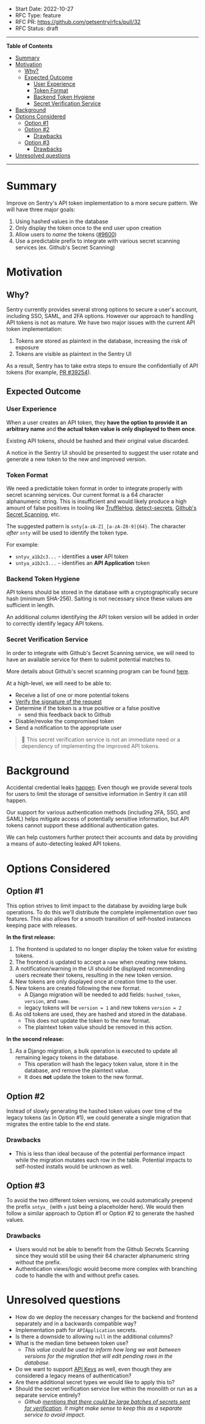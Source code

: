 - Start Date: 2022-10-27
- RFC Type: feature
- RFC PR: https://github.com/getsentry/rfcs/pull/32
- RFC Status: draft

---

**Table of Contents**

- [Summary](#summary)
- [Motivation](#motivation)
  - [Why?](#why-)
  - [Expected Outcome](#expected-outcome)
    - [User Experience](#user-experience)
    - [Token Format](#token-format)
    - [Backend Token Hygiene](#backend-token-hygiene)
    - [Secret Verification Service](#secret-verification-service)
- [Background](#background)
- [Options Considered](#options-considered)
  - [Option #1](#option--1)
  - [Option #2](#option--2)
    - [Drawbacks](#drawbacks)
  - [Option #3](#option--3)
    - [Drawbacks](#drawbacks-1)
- [Unresolved questions](#unresolved-questions)

---

# Summary

Improve on Sentry's API token implementation to a more secure pattern. We will have three major goals:

1. Using hashed values in the database
2. Only display the token once to the end user upon creation
3. Allow users to _name_ the tokens ([#9600](https://github.com/getsentry/sentry/issues/9600))
4. Use a predictable prefix to integrate with various secret scanning services (ex. Github's Secret Scanning)

# Motivation

## Why?

Sentry currently provides several strong options to secure a user's account, including SSO, SAML, and 2FA options. However our approach to handling API tokens is not as mature. We have two major issues with the current API token implementation:

1. Tokens are stored as plaintext in the database, increasing the risk of exposure
2. Tokens are visible as plaintext in the Sentry UI

As a result, Sentry has to take extra steps to ensure the confidentially of API tokens (for example, [PR #39254](https://github.com/getsentry/sentry/pull/39254)).

## Expected Outcome

### User Experience

When a user creates an API token, they **have the option to provide it an arbitrary name** and **the actual token value is only displayed to them once**.

Existing API tokens, should be hashed and their original value discarded.

A notice in the Sentry UI should be presented to suggest the user rotate and generate a new token to the new and improved version.

### Token Format

We need a predictable token format in order to integrate properly with secret scanning services. Our current format is a 64 character alphanumeric string. This is insufficient and would likely produce a high amount of false positives in tooling like [TruffleHog](https://github.com/trufflesecurity/trufflehog), [detect-secrets](https://github.com/Yelp/detect-secrets), [Github's Secret Scanning](https://docs.github.com/en/code-security/secret-scanning/about-secret-scanning), etc.

The suggested pattern is `snty[a-zA-Z]_[a-zA-Z0-9]{64}`. The character _after_ `snty` will be used to identify the token type.

For example:

- `sntyu_a1b2c3...` - identifies a **user** API token
- `sntya_a1b2c3...` - identifies an **API Application** token

### Backend Token Hygiene

API tokens should be stored in the database with a cryptographically secure hash (minimum SHA-256). Salting is not necessary since these values are sufficient in length.

An additional column identifying the API token version will be added in order to correctly identify legacy API tokens.

### Secret Verification Service

In order to integrate with Github's Secret Scanning service, we will need to have an available service for them to submit potential matches to.

More details about Github's secret scanning program can be found [here](https://docs.github.com/en/developers/overview/secret-scanning-partner-program).

At a high-level, we will need to be able to:

- Receive a list of one or more potential tokens
- [Verify the signature of the request](https://docs.github.com/en/developers/overview/secret-scanning-partner-program#implement-signature-verification-in-your-secret-alert-service)
- Determine if the token is a true positive or a false positive
  - send this feedback back to Github
- Disable/revoke the compromised token
- Send a notification to the appropriate user

> :memo: This secret verification service is not an immediate need or a dependency of implementing the improved API tokens.

# Background

Accidental credential leaks [happen](https://github.com/ChALkeR/notes/blob/master/Do-not-underestimate-credentials-leaks.md). Even though we provide several tools for users to limit the storage of sensitive information in Sentry it can still happen.

Our support for various authentication methods (including 2FA, SSO, and SAML) helps mitigate access of potentially sensitive information, but API tokens cannot support these additional authentication gates.

We can help customers further protect their accounts and data by providing a means of auto-detecting leaked API tokens.

# Options Considered

## Option #1

This option strives to limit impact to the database by avoiding large bulk operations. To do this we'll distribute the complete implementation over two features. This also allows for a smooth transition of self-hosted instances keeping pace with releases.

**In the first release:**

1. The frontend is updated to no longer display the token value for existing tokens.
2. The frontend is updated to accept a `name` when creating new tokens.
3. A notification/warning in the UI should be displayed recommending users recreate their tokens, resulting in the new token version.
4. New tokens are only displayed once at creation time to the user.
5. New tokens are created following the new format.
   - A Django migration will be needed to add fields: `hashed_token`, `version`, and `name`.
   - legacy tokens will be `version = 1` and new tokens `version = 2`
6. As old tokens are used, they are hashed and stored in the database.
   - This does not update the token to the new format.
   - The plaintext token value should be removed in this action.

**In the second release:**

1. As a Django migration, a bulk operation is executed to update all remaining legacy tokens in the database.
   - This operation will hash the legacy token value, store it in the database, and remove the plaintext value.
   - It does **not** update the token to the new format.

## Option #2

Instead of slowly generating the hashed token values over time of the legacy tokens (as in Option #1), we could generate a single migration that migrates the entire table to the end state.

### Drawbacks

- This is less than ideal because of the potential performance impact while the migration mutates each row in the table. Potential impacts to self-hosted installs would be unknown as well.

## Option #3

To avoid the two different token versions, we could automatically prepend the prefix `sntyx_` (with `x` just being a placeholder here). We would then follow a similar approach to Option #1 or Option #2 to generate the hashed values.

### Drawbacks

- Users would not be able to benefit from the Github Secrets Scanning since they would still be using their 64 character alphanumeric string without the prefix.
- Authentication views/logic would become more complex with branching code to handle the with and without prefix cases.

# Unresolved questions

- How do we deploy the necessary changes for the backend and frontend separately and in a backwards compatible way?
- Implementation path for `APIApplication` secrets.
- Is there a downside to allowing `null` in the additional columns?
- What is the median time between token use?
  - _This value could be used to inform how long we wait between versions for the migration that will edit pending rows in the database._
- Do we want to support [API Keys](https://docs.sentry.io/api/auth/#api-keys) as well, even though they are considered a legacy means of authentication?
- Are there additional secret types we would like to apply this to?
- Should the secret verification service live within the monolith or run as a separate service entirely?
  - _Github [mentions that there could be large batches of secrets sent for verification](https://docs.github.com/en/developers/overview/secret-scanning-partner-program#create-a-secret-alert-service:~:text=Your%20endpoint%20should%20be%20able%20to%20handle%20requests%20with%20a%20large%20number%20of%20matches%20without%20timing%20out.). It might make sense to keep this as a separate service to avoid impact._
